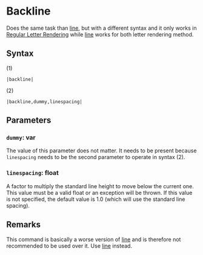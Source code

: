 # Backline

Does the same task than [line](Line.md), but with a different syntax and it only works in [Regular Letter Rendering](../Letter%20Rendering%20Methods/Regular%20Letter%20Rendering.md) while [line](Line.md) works for both letter rendering method.

## Syntax

(1)

````
|backline|
````

(2)

````
|backline,dummy,linespacing|
````

## Parameters

### `dummy`: var

The value of this parameter does not matter. It needs to be present because `linespacing` needs to be the second parameter to operate in syntax (2).

### `linespacing`:  float

A factor to multiply the standard line height to move below the current one. This value must be a valid float or an exception will be thrown. If this value is not specified, the default value is 1.0 (which will use the standard line spacing).

## Remarks

This command is basically a worse version of [line](Line.md) and is therefore not recommended to be used over it. Use [line](Line.md) instead.
